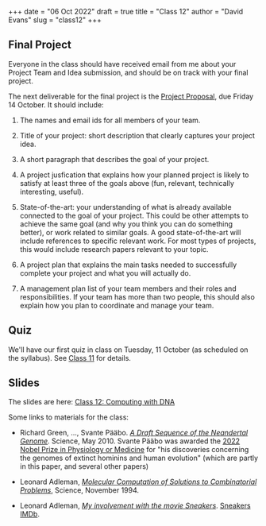 +++
date = "06 Oct 2022"
draft = true
title = "Class 12"
author = "David Evans"
slug = "class12"
+++

## Final Project

Everyone in the class should have received email from me about your Project Team and Idea submission, and should be on track with your final project.

The next deliverable for the final project is the [Project Proposal](/finalproject), due Friday 14 October. It should include: 

1. The names and email ids for all members of your team.

2. Title of your project: short description that clearly captures your
project idea.

3. A short paragraph that describes the goal of your project.

4. A project jusfication that explains how your planned project is likely to satisfy at least three of the goals above (fun, relevant, technically interesting, useful).

5. State-of-the-art: your understanding of what is already available connected to the goal of your project. This could be other attempts to achieve the same goal (and why you think you can do something better), or work related to similar goals. A good state-of-the-art will include references to specific relevant work. For most types of projects, this would include research papers relevant to your topic.

6. A project plan that explains the main tasks needed to successfully complete your project and what you will actually do.

7. A management plan list of your team members and their roles and
responsibilities. If your team has more than two people, this should
also explain how you plan to coordinate and manage your team.

## Quiz

We'll have our first quiz in class on Tuesday, 11 October (as
scheduled on the syllabus).  See [Class 11](/class11) for details.

## Slides

The slides are here: [Class 12: Computing with DNA]()

Some links to materials for the class:

- Richard Green, ..., Svante P&auml;&auml;bo. [_A Draft Sequence of the Neandertal Genome_](/docs/neandertal-dna-2010.pdf). Science, May 2010. Svante P&auml;&auml;bo was awarded the [2022 Nobel Prize in Physiology or Medicine](https://www.nobelprize.org/prizes/medicine/2022/press-release/) for "his discoveries concerning the genomes of extinct hominins and human evolution" (which are partly in this paper, and several other papers)


- Leonard Adleman, [_Molecular Computation of Solutions to Combinatorial Problems_](/docs/adleman1994.pdf), Science, November 1994.
 
- Leonard Adleman, [_My involvement with the movie Sneakers_](https://molecularscience.usc.edu/sneakers/). [Sneakers IMDb](https://www.imdb.com/title/tt0105435/). 
